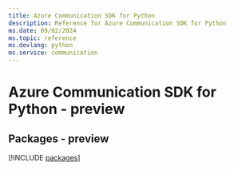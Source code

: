 ```yaml
---
title: Azure Communication SDK for Python
description: Reference for Azure Communication SDK for Python
ms.date: 09/02/2024
ms.topic: reference
ms.devlang: python
ms.service: communication
---
```

# Azure Communication SDK for Python - preview
## Packages - preview
[!INCLUDE [packages](communication-index.md)]